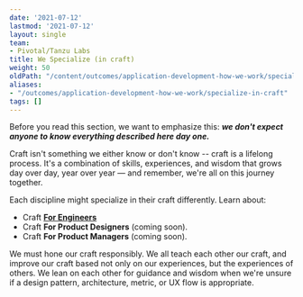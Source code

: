 ```yaml
---
date: '2021-07-12'
lastmod: '2021-07-12'
layout: single
team:
- Pivotal/Tanzu Labs
title: We Specialize (in craft)
weight: 50
oldPath: "/content/outcomes/application-development-how-we-work/specialize-in-craft.md"
aliases:
- "/outcomes/application-development-how-we-work/specialize-in-craft"
tags: []
---
```


Before you read this section, we want to emphasize this: **_we don't expect anyone to know everything described here day one._**

Craft isn't something we either know or don't know -- craft is a lifelong process. It's a combination of skills, experiences, and wisdom that grows day over day, year over year — and remember, we're all on this journey together.

Each discipline might specialize in their craft differently. Learn about:

* Craft **[For Engineers](outcomes/application-development-rhythm/)**
* Craft **For Product Designers** (coming soon).
* Craft **For Product Managers** (coming soon).

We must hone our craft responsibly. We all teach each other our craft, and improve our craft based not only on our experiences, but the experiences of others. We lean on each other for guidance and wisdom when we're unsure if a design pattern, architecture, metric, or UX flow is appropriate.
